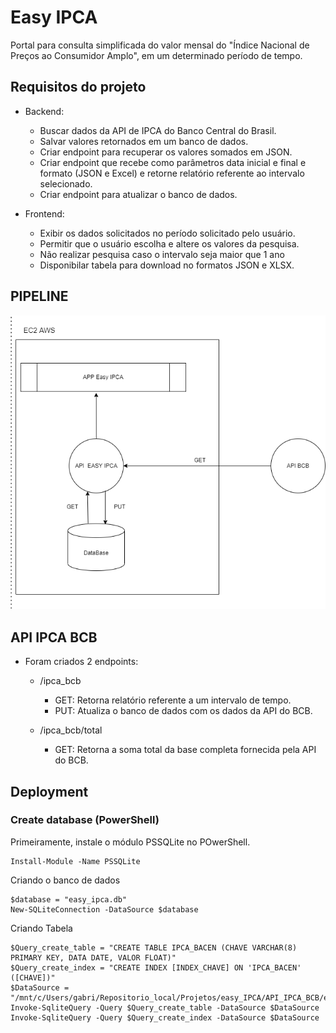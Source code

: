 # Easy IPCA
Portal para consulta simplificada do valor mensal do "Índice Nacional de Preços ao Consumidor Amplo", em um determinado período de tempo.

## Requisitos do projeto


- Backend:

    - Buscar dados da API de IPCA do Banco Central do Brasil.
    - Salvar valores retornados em um banco de dados.
    - Criar endpoint para recuperar os valores somados em JSON.
    - Criar endpoint que recebe como parâmetros data inicial e final e formato (JSON e Excel) e retorne relatório referente ao intervalo selecionado.
    - Criar endpoint para atualizar o banco de dados.

- Frontend:

    - Exibir os dados solicitados no período solicitado pelo usuário.
    - Permitir que o usuário escolha e altere os valores da pesquisa.
    - Não realizar pesquisa caso o intervalo seja maior que 1 ano
    - Disponibilar tabela para download no formatos JSON e XLSX.


## PIPELINE

![screenshot](./documentation/Pipeline_Easy_IPCA.png)

## API IPCA BCB

- Foram criados 2 endpoints:
    - /ipca_bcb
        - GET: Retorna relatório referente a um intervalo de tempo.
        - PUT: Atualiza o banco de dados com os dados da API do BCB.
        
    - /ipca_bcb/total
        - GET: Retorna a soma total da base completa fornecida pela API do BCB.

## Deployment

### Create database (PowerShell)
Primeiramente, instale o módulo PSSQLite no POwerShell.

```
Install-Module -Name PSSQLite
```

Criando o banco de dados

```
$database = "easy_ipca.db"
New-SQLiteConnection -DataSource $database
```
    
Criando Tabela

```
$Query_create_table = "CREATE TABLE IPCA_BACEN (CHAVE VARCHAR(8) PRIMARY KEY, DATA DATE, VALOR FLOAT)"
$Query_create_index = "CREATE INDEX [INDEX_CHAVE] ON 'IPCA_BACEN' ([CHAVE])"
$DataSource = "/mnt/c/Users/gabri/Repositorio_local/Projetos/easy_IPCA/API_IPCA_BCB/easy_ipca.db"
Invoke-SqliteQuery -Query $Query_create_table -DataSource $DataSource
Invoke-SqliteQuery -Query $Query_create_index -DataSource $DataSource
```
